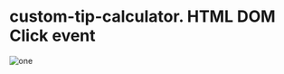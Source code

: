 # custom-tip-calculator.  HTML DOM Click event

![one](https://user-images.githubusercontent.com/92414210/143174875-2ad870b2-921f-40ce-8e53-72dd10a0242d.png)
